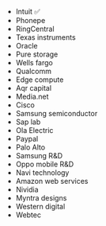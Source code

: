 - Intuit ✅
- Phonepe
- RingCentral
- Texas instruments 
- Oracle
- Pure storage 
- Wells fargo
- Qualcomm 
- Edge compute
- Aqr capital 
- Media.net
- Cisco 
- Samsung semiconductor 
- Sap lab 
- Ola Electric 
- Paypal
- Palo Alto 
- Samsung R&D
- Oppo mobile R&D
- Navi technology 
- Amazon web services 
- Nividia 
- Myntra designs
- Western digital 
- Webtec
